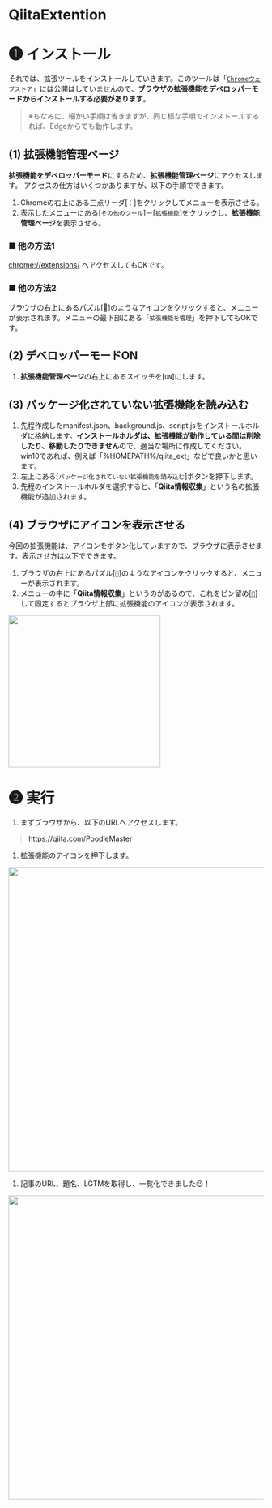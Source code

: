 # QiitaExtention

# ➊ インストール
それでは、拡張ツールをインストールしていきます。このツールは「[`Chromeウェブストア`](https://chrome.google.com/webstore/category/extensions?hl=ja)」には公開はしていませんので、**ブラウザの拡張機能をデベロッパーモードからインストールする必要があります**。

> ※ちなみに、細かい手順は省きますが、同じ様な手順でインストールするれば、Edgeからでも動作します。

## (1) 拡張機能管理ページ
**拡張機能をデベロッパーモード**にするため、**拡張機能管理ページ**にアクセスします。
アクセスの仕方はいくつかありますが、以下の手順でできます。

1. Chromeの右上にある三点リーダ[`︙`]をクリックしてメニューを表示させる。
1. 表示したメニューにある[`その他のツール`]－[`拡張機能`]をクリックし、**拡張機能管理ページ**を表示させる。

### ■ 他の方法1
[chrome://extensions/](chrome://extensions/) へアクセスしてもOKです。

### ■ 他の方法2
ブラウザの右上にあるパズル[🧩]のようなアイコンをクリックすると、メニューが表示されます。メニューの最下部にある「`拡張機能を管理`」を押下してもOKです。

## (2) デベロッパーモードON
1. **拡張機能管理ページ**の右上にあるスイッチを[`ON`]にします。

## (3) パッケージ化されていない拡張機能を読み込む
1. 先程作成したmanifest.json、background.js、script.jsをインストールホルダに格納します。**インストールホルダは、拡張機能が動作している間は削除したり、移動したりできません**ので、適当な場所に作成してください。win10であれば、例えば「%HOMEPATH%/qiita_ext」などで良いかと思います。
1. 左上にある[`パッケージ化されていない拡張機能を読み込む`]ボタンを押下します。
1. 先程のインストールホルダを選択すると、「**Qiita情報収集**」という名の拡張機能が追加されます。

## (4) ブラウザにアイコンを表示させる
今回の拡張機能は、アイコンをボタン化していますので、ブラウザに表示させます。表示させ方は以下でできます。

1. ブラウザの右上にあるパズル[`🧩`]のようなアイコンをクリックすると、メニューが表示されます。
1. メニューの中に「**Qiita情報収集**」というのがあるので、これをピン留め[`📌`]して固定するとブラウザ上部に拡張機能のアイコンが表示されます。

<img width="300" src="https://qiita-image-store.s3.ap-northeast-1.amazonaws.com/0/405376/ca08f9cd-e563-2ed6-7440-5344ef15a429.png">

# ➋ 実行
1. まずブラウザから、以下のURLへアクセスします。
> https://qiita.com/PoodleMaster

1. 拡張機能のアイコンを押下します。
<img width="600" src="https://qiita-image-store.s3.ap-northeast-1.amazonaws.com/0/405376/bbecb9d5-32ca-dc86-660c-076d2ba851c9.png">

1. 記事のURL、題名、LGTMを取得し、一覧化できました😉！
<img width="600" src="https://qiita-image-store.s3.ap-northeast-1.amazonaws.com/0/405376/3ce4cd07-7c54-db39-9267-b3111e8f7010.png">
